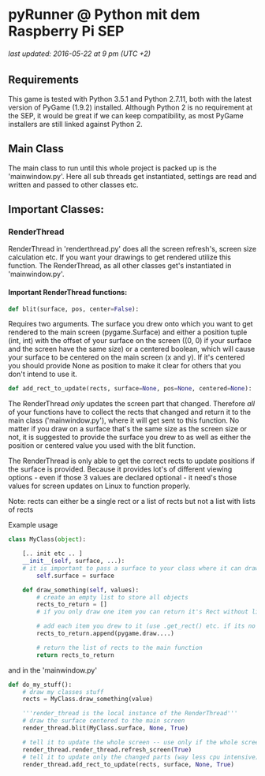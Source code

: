 # pyRunner @ Python mit dem Raspberry Pi SEP
###### last updated: 2016-05-22 at 9 pm (UTC +2)

## Requirements
This game is tested with Python 3.5.1 and Python 2.7.11, both with the
latest version of PyGame (1.9.2) installed. Although Python 2 is no
requirement at the SEP, it would be great if we can keep compatibility,
as most PyGame installers are still linked against Python 2.

## Main Class
The main class to run until this whole project is packed up is the
'mainwindow.py'. Here all sub threads get instantiated, settings are read
and written and passed to other classes etc.

## Important Classes:
### RenderThread
RenderThread in 'renderthread.py' does all the screen refresh's, screen
size calculation etc. If you want your drawings to get rendered utilize this
function. The RenderThread, as all other classes get's instantiated in
'mainwindow.py'.

#### Important RenderThread functions:
```python
def blit(surface, pos, center=False):
```
Requires two arguments. The surface you drew onto which you want to get
rendered to the main screen (pygame.Surface) and either a position
tuple (int, int) with the offset of your surface on the screen ((0, 0) if
your surface and the screen have the same size) or a centered boolean, which
will cause your surface to be centered on the main screen (x and y).
If it's centered you should provide None as position to make it clear for others
that you don't intend to use it.


```python
def add_rect_to_update(rects, surface=None, pos=None, centered=None):
```
The RenderThread _only_ updates the screen part that changed. Therefore
_all_ of your functions have to collect the rects that changed and return it
to the main class ('mainwindow.py'), where it will get sent to this function.
No matter if you draw on a surface that's the same size as the screen size or
not, it is suggested to provide the surface you drew to as well as either
the position or centered value you used with the blit function.

The RenderThread is only able to get the correct rects to update positions
if the surface is provided. Because it provides lot's of different viewing
options - even if those 3 values are declared optional - it need's those values
for screen updates on Linux to function properly.

Note: rects can either be a single rect or a list of rects
	  but not a list with lists of rects

Example usage
```python
class MyClass(object):

	[.. init etc .. ]
	__init__(self, surface, ...):
	# it is important to pass a surface to your class where it can draw on to
		self.surface = surface

	def draw_something(self, values):
		# create an empty list to store all objects
		rects_to_return = []
		# if you only draw one item you can return it's Rect without list

		# add each item you drew to it (use .get_rect() etc. if its no rect)
		rects_to_return.append(pygame.draw....)

		# return the list of rects to the main function
		return rects_to_return
```

and in the 'mainwindow.py'

```python
def do_my_stuff():
	# draw my classes stuff
	rects = MyClass.draw_something(value)

	'''render_thread is the local instance of the RenderThread'''
	# draw the surface centered to the main screen
	render_thread.blit(MyClass.surface, None, True)

	# tell it to update the whole screen -- use only if the whole screen changed
	render_thread.render_thread.refresh_screen(True)
	# tell it to update only the changed parts (way less cpu intensive)
	render_thread.add_rect_to_update(rects, surface, None, True)
```
